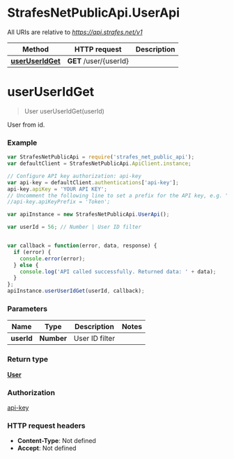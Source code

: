 # StrafesNetPublicApi.UserApi

All URIs are relative to *https://api.strafes.net/v1*

Method | HTTP request | Description
------------- | ------------- | -------------
[**userUserIdGet**](UserApi.md#userUserIdGet) | **GET** /user/{userId} | 


<a name="userUserIdGet"></a>
# **userUserIdGet**
> User userUserIdGet(userId)



User from id.

### Example
```javascript
var StrafesNetPublicApi = require('strafes_net_public_api');
var defaultClient = StrafesNetPublicApi.ApiClient.instance;

// Configure API key authorization: api-key
var api-key = defaultClient.authentications['api-key'];
api-key.apiKey = 'YOUR API KEY';
// Uncomment the following line to set a prefix for the API key, e.g. "Token" (defaults to null)
//api-key.apiKeyPrefix = 'Token';

var apiInstance = new StrafesNetPublicApi.UserApi();

var userId = 56; // Number | User ID filter


var callback = function(error, data, response) {
  if (error) {
    console.error(error);
  } else {
    console.log('API called successfully. Returned data: ' + data);
  }
};
apiInstance.userUserIdGet(userId, callback);
```

### Parameters

Name | Type | Description  | Notes
------------- | ------------- | ------------- | -------------
 **userId** | **Number**| User ID filter | 

### Return type

[**User**](User.md)

### Authorization

[api-key](../README.md#api-key)

### HTTP request headers

 - **Content-Type**: Not defined
 - **Accept**: Not defined

